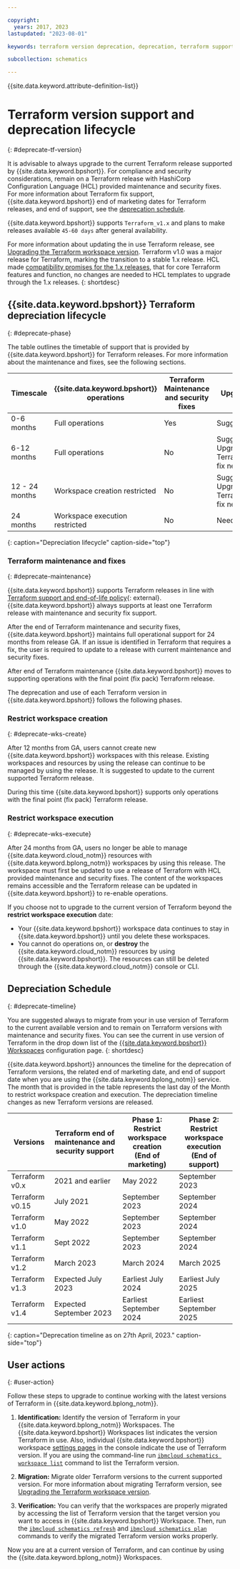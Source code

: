 ```yaml
---

copyright:
  years: 2017, 2023
lastupdated: "2023-08-01"

keywords: terraform version deprecation, deprecation, terraform support schematics

subcollection: schematics

---
```


{{site.data.keyword.attribute-definition-list}}

# Terraform version support and deprecation lifecycle
{: #deprecate-tf-version}

It is advisable to always upgrade to the current Terraform release supported by {{site.data.keyword.bpshort}}. For compliance and security considerations, remain on a Terraform release with HashiCorp Configuration Language (HCL) provided maintenance and security fixes. For more information about Terraform fix support, {{site.data.keyword.bpshort}} end of marketing dates for Terraform releases, and end of support, see the [deprecation schedule](/docs/schematics?topic=schematics-deprecate-tf-version#deprecate-timeline).

{{site.data.keyword.bpshort}} supports `Terraform_v1.x` and plans to make releases available `45-60 days` after general availability. 

For more information about updating the in use Terraform release, see [Upgrading the Terraform workspace version](/docs/schematics?topic=schematics-migrating-terraform-version#migrate-steps12). Terraform v1.0 was a major release for Terraform, marking the transition to a stable 1.x release. HCL made [compatibility promises for the 1.x releases](https://developer.hashicorp.com/terraform/language/v1-compatibility-promises), that for core Terraform features and function, no changes are needed to HCL templates to upgrade through the 1.x releases. 
{: shortdesc} 

## {{site.data.keyword.bpshort}} Terraform depreciation lifecycle 
{: #deprecate-phase}

The table outlines the timetable of support that is provided by {{site.data.keyword.bpshort}} for Terraform releases. For more information about the maintenance and fixes, see the following sections.   

|Timescale | {{site.data.keyword.bpshort}} </br> operations | Terraform Maintenance and security fixes | Upgrade | 
| -- | -- | -- | -- | 
| 0-6 months  | Full operations | Yes | Suggested |
| 6-12 months | Full operations | No  | Suggested. Upgrade if Terraform fix needed. |
| 12 - 24 months |	Workspace creation restricted | No  | Suggested. Upgrade if Terraform fix needed. | 	
| 24 months | Workspace execution restricted | No | Needed |
{: caption="Depreciation lifecycle" caption-side="top"}

### Terraform maintenance and fixes
{: #deprecate-maintenance}

{{site.data.keyword.bpshort}} supports Terraform releases in line with [Terraform support and end-of-life policy](https://support.hashicorp.com/hc/en-us/articles/360021185113-Support-Period-and-End-of-Life-EOL-Policy){: external}. {{site.data.keyword.bpshort}} always supports at least one Terraform release with maintenance and security fix support. 

After the end of Terraform maintenance and security fixes, {{site.data.keyword.bpshort}} maintains full operational support for 24 months from release GA. If an issue is identified in Terraform that requires a fix, the user is required to update to a release with current maintenance and security fixes. 

After end of Terraform maintenance {{site.data.keyword.bpshort}} moves to supporting operations with the final point (fix pack) Terraform release. 

The deprecation and use of each Terraform version in {{site.data.keyword.bpshort}} follows the following phases.

### Restrict workspace creation
{: #deprecate-wks-create}

After 12 months from GA, users cannot create new {{site.data.keyword.bpshort}} workspaces with this release. Existing workspaces and resources by using the release can continue to be managed by using the release. It is suggested to update to the current supported Terraform release.  

During this time {{site.data.keyword.bpshort}} supports only operations with the final point (fix pack) Terraform release.   

### Restrict workspace execution
{: #deprecate-wks-execute}

After 24 months from GA, users no longer be able to manage {{site.data.keyword.cloud_notm}} resources with {{site.data.keyword.bplong_notm}} workspaces by using this release. The workspace must first be updated to use a release of Terraform with HCL provided maintenance and security fixes. The content of the workspaces remains accessible and the Terraform release can be updated in {{site.data.keyword.bpshort}} to re-enable operations.

If you choose not to upgrade to the current version of Terraform beyond the **restrict workspace execution** date:
- Your {{site.data.keyword.bpshort}} workspace data continues to stay in {{site.data.keyword.bpshort}} until you delete these workspaces.
- You cannot do operations on, or **destroy** the {{site.data.keyword.cloud_notm}} resources by using {{site.data.keyword.bpshort}}. The resources can still be deleted through the {{site.data.keyword.cloud_notm}} console or CLI. 

## Depreciation Schedule
{: #deprecate-timeline}

You are suggested always to migrate from your in use version of Terraform to the current available version and to remain on Terraform versions with maintenance and security fixes. You can see the current in use version of Terraform in the drop down list of the [{{site.data.keyword.bpshort}} Workspaces](https://cloud.ibm.com/schematics/workspaces/create) configuration page. 
{: shortdesc}

{{site.data.keyword.bpshort}} announces the timeline for the deprecation of Terraform versions, the related end of marketing date, and end of support date when you are using the {{site.data.keyword.bplong_notm}} service. The month that is provided in the table represents the last day of the Month to restrict workspace creation and execution. The depreciation timeline changes as new Terraform versions are released. 

| Versions | Terraform end of maintenance and security support | Phase 1: Restrict workspace creation </br> (End of marketing)|    Phase 2: Restrict workspace execution </br> (End of support)|
| -- | -- | --| --|
| Terraform v0.x  | 2021 and earlier | May 2022 |  September 2023 |     
| Terraform v0.15 | July 2021 | September 2023  |	September 2024	|	
| Terraform v1.0 |	May 2022 | September 2023 | September 2024	|	
| Terraform v1.1 |  Sept 2022 | September 2023 | September 2024	|	
| Terraform v1.2 |  March 2023 | March 2024	|	March 2025	|	
| Terraform v1.3 |  Expected July 2023 | Earliest July 2024	|  Earliest	July 2025	|	
| Terraform v1.4 |	Expected September 2023 | Earliest September 2024  |  Earliest September 2025 |	
{: caption="Deprecation timeline as on 27th April, 2023." caption-side="top"}

## User actions
{: #user-action}

Follow these steps to upgrade to continue working with the latest versions of Terraform in {{site.data.keyword.bplong_notm}}.

1. **Identification:** Identify the version of Terraform in your {{site.data.keyword.bplong_notm}} Workspaces. The {{site.data.keyword.bpshort}} Workspaces list indicates the version Terraform in use. Also, individual {{site.data.keyword.bpshort}} workspace [settings pages](/docs/schematics?topic=schematics-migrating-terraform-version) in the console indicate the use of Terraform version. If you are using the command-line run [`ibmcloud schematics workspace list`](/docs/schematics?topic=schematics-schematics-cli-reference#schematics-workspace-list) command to list the Terraform version.

2. **Migration:** Migrate older Terraform versions to the current supported version. For more information about migrating Terraform version, see [Upgrading the Terraform workspace version](/docs/schematics?topic=schematics-migrating-terraform-version#migrate-steps12).

3. **Verification:** You can verify that the workspaces are properly migrated by accessing the list of Terraform version that the target version you want to access in {{site.data.keyword.bpshort}} Workspace. Then, run the [`ibmcloud schematics refresh`](/docs/schematics?topic=schematics-schematics-cli-reference#schematics-refresh) and [`ibmcloud schematics plan`](/docs/schematics?topic=schematics-schematics-cli-reference#schematics-plan) commands to verify the migrated Terraform version works properly.

Now you are at a current version of Terraform, and can continue by using the {{site.data.keyword.bplong_notm}} Workspaces.
